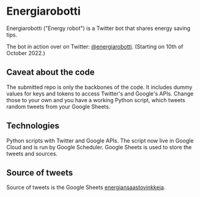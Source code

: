 # Energiarobotti
Energiarobotti ("Energy robot") is a Twitter bot that shares energy saving tips.

The bot in action over on Twitter: [@energiarobotti](https://twitter.com/energiarobotti). (Starting on 10th of October 2022.)

## Caveat about the code

The submitted repo is only the backbones of the code. It includes dummy values for keys and tokens to access Twitter's and Google's APIs. Change those to your own and you have a working Python script, which tweets random tweets from your Google Sheets.

## Technologies

Python scripts with Twitter and Google APIs. The script now live in Google Cloud and is run by Google Scheduler. Google Sheets is used to store the tweets and sources.

## Source of tweets

Source of tweets is the Google Sheets [energiansaastovinkkeja](https://docs.google.com/spreadsheets/d/1Pmzry74c2fWzGF3VC-BzCBOQfViTZIoKbXPqa0DLymg/edit?usp=sharing).
